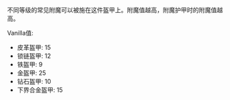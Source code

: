 不同等级的常见附魔可以被施在这件盔甲上。附魔值越高，附魔护甲时的附魔值越高。

Vanilla值:

* 皮革盔甲: 15
* 锁链盔甲: 12
* 铁盔甲: 9
* 金盔甲: 25
* 钻石盔甲: 10
* 下界合金盔甲: 15
